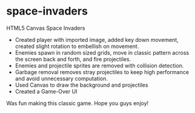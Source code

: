 # space-invaders
HTML5 Canvas Space Invaders

- Created player with imported image, added key down movement, created slight rotation to embellish on movement.
- Enemies spawn in random sized grids, move in classic pattern across the screen back and forth, and fire projectiles.
- Enemies and projectile sprites are removed with collision detection.
- Garbage removal removes stray projectiles to keep high performance and avoid unnecessary computation.
- Used Canvas to draw the background and projectiles
- Created a Game-Over UI

Was fun making this classic game. Hope you guys enjoy!
